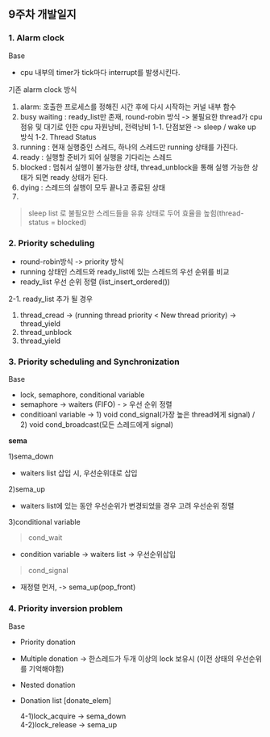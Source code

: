 ## 9주차 개발일지

### 1. Alarm clock

Base

- cpu 내부의 timer가 tick마다 interrupt를 발생시킨다.

기존 alarm clock 방식

1. alarm: 호출한 프로세스를 정해진 시간 후에 다시 시작하는 커널 내부 함수
2. busy waiting : ready_list만 존재, round-robin 방식 -> 불필요한 thread가 cpu점유 및 대기로 인한 cpu 자원낭비, 전력낭비
   1-1. 단점보완 -> sleep / wake up 방식
   1-2. Thread Status
3. running : 현재 실행중인 스레드, 하나의 스레드만 running 상태를 가진다.
4. ready : 실행할 준비가 되어 실행을 기다리는 스레드
5. blocked : 멈춰서 실행이 불가능한 상태, thread_unblock을 통해 실행 가능한 상태가 되면 ready 상태가 된다.
6. dying : 스레드의 실행이 모두 끝나고 종료된 상태
7.

> sleep list 로 불필요한 스레드들을 유휴 상태로 두어 효율을 높힘(thread-status = blocked)
>

### 2. Priority scheduling

- round-robin방식 -> priority 방식
- running 상태인 스레드와 ready_list에 있는 스레드의 우선 순위를 비교
- ready_list 우선 순위 정렬 (list_insert_ordered())

2-1. ready_list 추가 될 경우
1) thread_cread -> (running thread priority < New thread priority) -> thread_yield
2) thread_unblock
3) thread_yield

### 3. Priority scheduling and Synchronization
Base

- lock, semaphore, conditional variable
- semaphore -> waiters (FIFO) - > 우선 순위 정렬
- conditioanl variable -> 1) void cond_signal(가장 높은 thread에게 signal) / 2) void cond_broadcast(모든 스레드에게 signal)

**sema**

1)sema_down
- waiters list 삽입 시, 우선순위대로 삽입

2)sema_up
- waiters list에 있는 동안 우선순위가 변경되었을 경우 고려 우선순위 정렬

3)conditional variable

> cond_wait
- condition variable -> waiters list -> 우선순위삽입

> cond_signal
- 재정렬 먼저, -> sema_up(pop_front)

### 4. Priority inversion problem
Base

- Priority donation
- Multiple donation -> 한스레드가 두개 이상의 lock 보유시 (이전 상태의 우선순위를 기억해야함)
- Nested donation
- Donation list [donate_elem]

  4-1)lock_acquire
  -> sema_down
  <br>
  4-2)lock_release
  -> sema_up